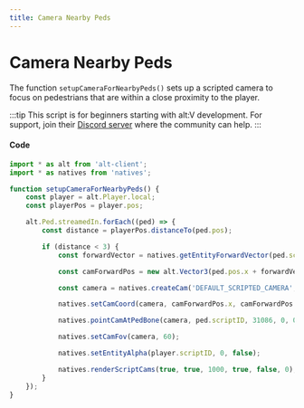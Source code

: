 ```yaml
---
title: Camera Nearby Peds
---
```


# Camera Nearby Peds

The function `setupCameraForNearbyPeds()` sets up a scripted camera to focus on pedestrians that are within a close proximity to the player.

:::tip
This script is for beginners starting with alt:V development. For support, join their [Discord server](https://discord.gg/qNHqyPFHew) where the community can help.
:::

#### Code

```typescript
import * as alt from 'alt-client';
import * as natives from 'natives';

function setupCameraForNearbyPeds() {
    const player = alt.Player.local;
    const playerPos = player.pos;

    alt.Ped.streamedIn.forEach((ped) => {
        const distance = playerPos.distanceTo(ped.pos);

        if (distance < 3) {
            const forwardVector = natives.getEntityForwardVector(ped.scriptID);

            const camForwardPos = new alt.Vector3(ped.pos.x + forwardVector.x, ped.pos.y + forwardVector.y, ped.pos.z + 0.7);

            const camera = natives.createCam('DEFAULT_SCRIPTED_CAMERA', true);

            natives.setCamCoord(camera, camForwardPos.x, camForwardPos.y, camForwardPos.z);

            natives.pointCamAtPedBone(camera, ped.scriptID, 31086, 0, 0, 0, false);

            natives.setCamFov(camera, 60);

            natives.setEntityAlpha(player.scriptID, 0, false);

            natives.renderScriptCams(true, true, 1000, true, false, 0);
        }
    });
}
```
